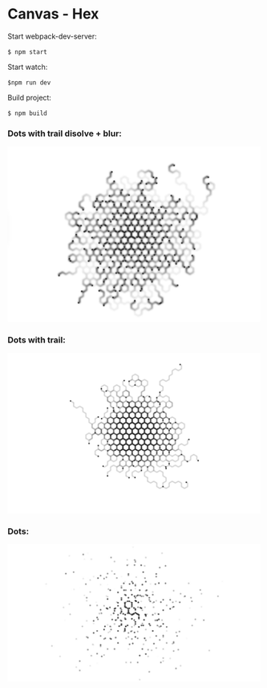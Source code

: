 # Canvas - Hex

Start webpack-dev-server:
```
$ npm start
```

Start watch:
```
$npm run dev
```

Build project:
```
$ npm build
```

### Dots with trail disolve + blur:
![Screenshot](./screenshot3.jpg)

### Dots with trail:
![Screenshot](./screenshot2.jpg)

### Dots:
![Screenshot](./screenshot.jpg)